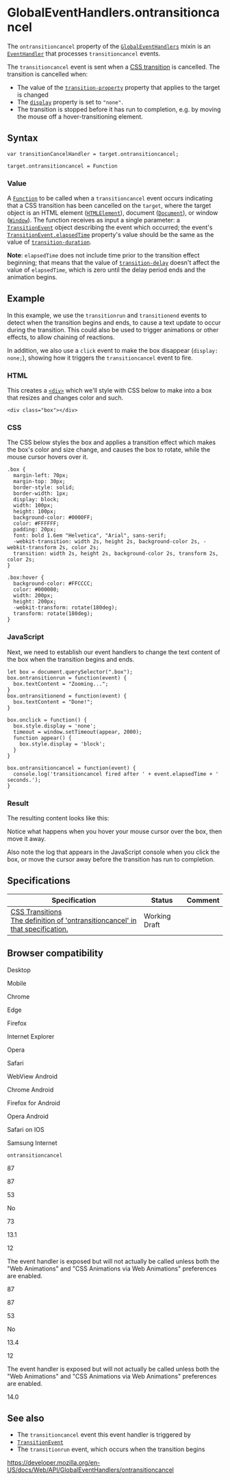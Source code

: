 # GlobalEventHandlers.ontransitioncancel

The `ontransitioncancel` property of the [`GlobalEventHandlers`](../globaleventhandlers) mixin is an [`EventHandler`](https://developer.mozilla.org/en-US/docs/Web/Events/Event_handlers) that processes `transitioncancel` events.

The `transitioncancel` event is sent when a [CSS transition](https://developer.mozilla.org/en-US/docs/Web/CSS/CSS_Transitions) is cancelled. The transition is cancelled when:

- The value of the [`transition-property`](https://developer.mozilla.org/en-US/docs/Web/CSS/transition-property) property that applies to the target is changed
- The [`display`](https://developer.mozilla.org/en-US/docs/Web/CSS/display) property is set to `"none"`.
- The transition is stopped before it has run to completion, e.g. by moving the mouse off a hover-transitioning element.

## Syntax

    var transitionCancelHandler = target.ontransitioncancel;

    target.ontransitioncancel = Function

### Value

A [`Function`](https://developer.mozilla.org/en-US/docs/Web/JavaScript/Reference/Global_Objects/Function) to be called when a `transitioncancel` event occurs indicating that a CSS transition has been cancelled on the `target`, where the target object is an HTML element ([`HTMLElement`](../htmlelement)), document ([`Document`](../document)), or window ([`Window`](../window)). The function receives as input a single parameter: a [`TransitionEvent`](../transitionevent) object describing the event which occurred; the event's [`TransitionEvent.elapsedTime`](../transitionevent/elapsedtime) property's value should be the same as the value of [`transition-duration`](https://developer.mozilla.org/en-US/docs/Web/CSS/transition-duration).

**Note**: `elapsedTime` does not include time prior to the transition effect beginning; that means that the value of [`transition-delay`](https://developer.mozilla.org/en-US/docs/Web/CSS/transition-delay) doesn't affect the value of `elapsedTime`, which is zero until the delay period ends and the animation begins.

## Example

In this example, we use the `transitionrun` and `transitionend` events to detect when the transition begins and ends, to cause a text update to occur during the transition. This could also be used to trigger animations or other effects, to allow chaining of reactions.

In addition, we also use a `click` event to make the box disappear (`display: none;`), showing how it triggers the `transitioncancel` event to fire.

### HTML

This creates a [`<div>`](https://developer.mozilla.org/en-US/docs/Web/HTML/Element/div) which we'll style with CSS below to make into a box that resizes and changes color and such.

    <div class="box"></div>

### CSS

The CSS below styles the box and applies a transition effect which makes the box's color and size change, and causes the box to rotate, while the mouse cursor hovers over it.

    .box {
      margin-left: 70px;
      margin-top: 30px;
      border-style: solid;
      border-width: 1px;
      display: block;
      width: 100px;
      height: 100px;
      background-color: #0000FF;
      color: #FFFFFF;
      padding: 20px;
      font: bold 1.6em "Helvetica", "Arial", sans-serif;
      -webkit-transition: width 2s, height 2s, background-color 2s, -webkit-transform 2s, color 2s;
      transition: width 2s, height 2s, background-color 2s, transform 2s, color 2s;
    }

    .box:hover {
      background-color: #FFCCCC;
      color: #000000;
      width: 200px;
      height: 200px;
      -webkit-transform: rotate(180deg);
      transform: rotate(180deg);
    }

### JavaScript

Next, we need to establish our event handlers to change the text content of the box when the transition begins and ends.

    let box = document.querySelector(".box");
    box.ontransitionrun = function(event) {
      box.textContent = "Zooming...";
    }
    box.ontransitionend = function(event) {
      box.textContent = "Done!";
    }

    box.onclick = function() {
      box.style.display = 'none';
      timeout = window.setTimeout(appear, 2000);
      function appear() {
        box.style.display = 'block';
      }
    }

    box.ontransitioncancel = function(event) {
      console.log('transitioncancel fired after ' + event.elapsedTime + ' seconds.');
    }

### Result

The resulting content looks like this:

Notice what happens when you hover your mouse cursor over the box, then move it away.

Also note the log that appears in the JavaScript console when you click the box, or move the cursor away before the transition has run to completion.

## Specifications

<table><thead><tr class="header"><th>Specification</th><th>Status</th><th>Comment</th></tr></thead><tbody><tr class="odd"><td><a href="https://drafts.csswg.org/css-transitions/#dom-globaleventhandlers-ontransitioncancel">CSS Transitions<br />
<span class="small">The definition of 'ontransitioncancel' in that specification.</span></a></td><td><span class="spec-wd">Working Draft</span></td><td></td></tr></tbody></table>

## Browser compatibility

Desktop

Mobile

Chrome

Edge

Firefox

Internet Explorer

Opera

Safari

WebView Android

Chrome Android

Firefox for Android

Opera Android

Safari on IOS

Samsung Internet

`ontransitioncancel`

87

87

53

No

73

13.1

12

The event handler is exposed but will not actually be called unless both the "Web Animations" and "CSS Animations via Web Animations" preferences are enabled.

87

87

53

No

13.4

12

The event handler is exposed but will not actually be called unless both the "Web Animations" and "CSS Animations via Web Animations" preferences are enabled.

14.0

## See also

- The `transitioncancel` event this event handler is triggered by
- [`TransitionEvent`](../transitionevent)
- The `transitionrun` event, which occurs when the transition begins

<a href="https://developer.mozilla.org/en-US/docs/Web/API/GlobalEventHandlers/ontransitioncancel" class="_attribution-link">https://developer.mozilla.org/en-US/docs/Web/API/GlobalEventHandlers/ontransitioncancel</a>
